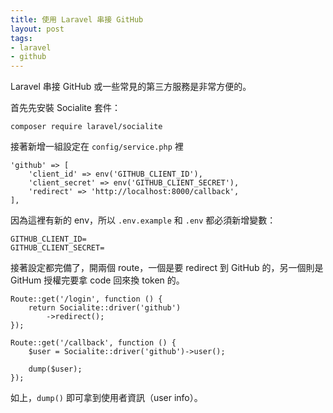 ```yaml
---
title: 使用 Laravel 串接 GitHub
layout: post
tags:
- laravel
- github
---
```


Laravel 串接 GitHub 或一些常見的第三方服務是非常方便的。

首先先安裝 Socialite 套件：

```
composer require laravel/socialite
```

接著新增一組設定在 `config/service.php` 裡

```
'github' => [
    'client_id' => env('GITHUB_CLIENT_ID'),
    'client_secret' => env('GITHUB_CLIENT_SECRET'),
    'redirect' => 'http://localhost:8000/callback',
],
```

因為這裡有新的 env，所以 `.env.example` 和 `.env` 都必須新增變數：

```
GITHUB_CLIENT_ID=
GITHUB_CLIENT_SECRET=
```

接著設定都完備了，開兩個 route，一個是要 redirect 到 GitHub 的，另一個則是 GitHum 授權完要拿 code 回來換 token 的。

```
Route::get('/login', function () {
    return Socialite::driver('github')
        ->redirect();
});

Route::get('/callback', function () {
    $user = Socialite::driver('github')->user();

    dump($user);
});
```

如上，`dump()` 即可拿到使用者資訊（user info）。
